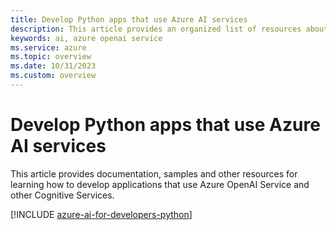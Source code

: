 ```yaml
---
title: Develop Python apps that use Azure AI services
description: This article provides an organized list of resources about Azure AI scenarios for Python developers, including documentation and code samples.
keywords: ai, azure openai service
ms.service: azure
ms.topic: overview
ms.date: 10/31/2023
ms.custom: overview
---
```


# Develop Python apps that use Azure AI services

This article provides documentation, samples and other resources for learning how to develop applications that use Azure OpenAI Service and other Cognitive Services.

[!INCLUDE [azure-ai-for-developers-python](../intro/includes/azure-ai-for-developers-python.md)]
